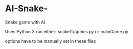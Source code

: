 # AI-Snake-
Snake game with AI 

Uses Python 3
run either:
snakeGraphics.py
or
mainGame.py

options have to be manually set in these files